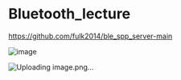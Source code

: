 # Bluetooth_lecture

https://github.com/fulk2014/ble_spp_server-main

![image](https://github.com/user-attachments/assets/c588c58e-ed8d-4bfd-83e4-fe39cbc7615b)

![Uploading image.png…]()
